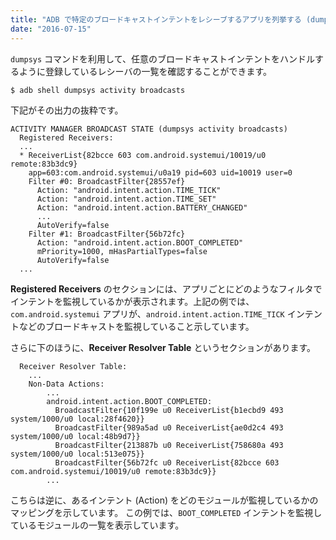 ```yaml
---
title: "ADB で特定のブロードキャストインテントをレシーブするアプリを列挙する (dumpsys activity broadcasts)"
date: "2016-07-15"
---
```


`dumpsys` コマンドを利用して、任意のブロードキャストインテントをハンドルするように登録しているレシーバの一覧を確認することができます。

```
$ adb shell dumpsys activity broadcasts
```

下記がその出力の抜粋です。

```
ACTIVITY MANAGER BROADCAST STATE (dumpsys activity broadcasts)
  Registered Receivers:
  ...
  * ReceiverList{82bcce 603 com.android.systemui/10019/u0 remote:83b3dc9}
    app=603:com.android.systemui/u0a19 pid=603 uid=10019 user=0
    Filter #0: BroadcastFilter{28557ef}
      Action: "android.intent.action.TIME_TICK"
      Action: "android.intent.action.TIME_SET"
      Action: "android.intent.action.BATTERY_CHANGED"
      ...
      AutoVerify=false
    Filter #1: BroadcastFilter{56b72fc}
      Action: "android.intent.action.BOOT_COMPLETED"
      mPriority=1000, mHasPartialTypes=false
      AutoVerify=false
  ...
```

**Registered Receivers** のセクションには、アプリごとにどのようなフィルタでインテントを監視しているかが表示されます。上記の例では、`com.android.systemui` アプリが、`android.intent.action.TIME_TICK` インテントなどのブロードキャストを監視していること示しています。

さらに下のほうに、**Receiver Resolver Table** というセクションがあります。

```
  Receiver Resolver Table:
    ...
    Non-Data Actions:
        ...
        android.intent.action.BOOT_COMPLETED:
          BroadcastFilter{10f199e u0 ReceiverList{b1ecbd9 493 system/1000/u0 local:28f4620}}
          BroadcastFilter{989a5ad u0 ReceiverList{ae0d2c4 493 system/1000/u0 local:48b9d7}}
          BroadcastFilter{213887b u0 ReceiverList{758680a 493 system/1000/u0 local:513e075}}
          BroadcastFilter{56b72fc u0 ReceiverList{82bcce 603 com.android.systemui/10019/u0 remote:83b3dc9}}
        ...
```

こちらは逆に、あるインテント (Action) をどのモジュールが監視しているかのマッピングを示しています。
この例では、`BOOT_COMPLETED` インテントを監視しているモジュールの一覧を表示しています。

